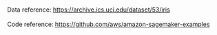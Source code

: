 <br>Data reference: https://archive.ics.uci.edu/dataset/53/iris</br>
<br>Code reference: https://github.com/aws/amazon-sagemaker-examples</br>